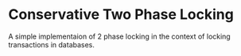 # Conservative Two Phase Locking
A simple implementaion of 2 phase locking in the context of locking transactions in databases.
